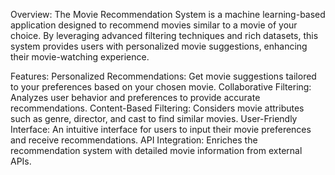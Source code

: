 Overview:
The Movie Recommendation System is a machine learning-based application designed to recommend movies similar to a movie of your choice. By leveraging advanced filtering techniques and rich datasets, this system provides users with personalized movie suggestions, enhancing their movie-watching experience.

Features:
Personalized Recommendations: Get movie suggestions tailored to your preferences based on your chosen movie.
Collaborative Filtering: Analyzes user behavior and preferences to provide accurate recommendations.
Content-Based Filtering: Considers movie attributes such as genre, director, and cast to find similar movies.
User-Friendly Interface: An intuitive interface for users to input their movie preferences and receive recommendations.
API Integration: Enriches the recommendation system with detailed movie information from external APIs.
